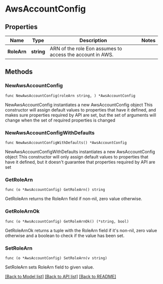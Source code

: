 # AwsAccountConfig

## Properties

Name | Type | Description | Notes
------------ | ------------- | ------------- | -------------
**RoleArn** | **string** | ARN of the role Eon assumes to access the account in AWS. | 

## Methods

### NewAwsAccountConfig

`func NewAwsAccountConfig(roleArn string, ) *AwsAccountConfig`

NewAwsAccountConfig instantiates a new AwsAccountConfig object
This constructor will assign default values to properties that have it defined,
and makes sure properties required by API are set, but the set of arguments
will change when the set of required properties is changed

### NewAwsAccountConfigWithDefaults

`func NewAwsAccountConfigWithDefaults() *AwsAccountConfig`

NewAwsAccountConfigWithDefaults instantiates a new AwsAccountConfig object
This constructor will only assign default values to properties that have it defined,
but it doesn't guarantee that properties required by API are set

### GetRoleArn

`func (o *AwsAccountConfig) GetRoleArn() string`

GetRoleArn returns the RoleArn field if non-nil, zero value otherwise.

### GetRoleArnOk

`func (o *AwsAccountConfig) GetRoleArnOk() (*string, bool)`

GetRoleArnOk returns a tuple with the RoleArn field if it's non-nil, zero value otherwise
and a boolean to check if the value has been set.

### SetRoleArn

`func (o *AwsAccountConfig) SetRoleArn(v string)`

SetRoleArn sets RoleArn field to given value.



[[Back to Model list]](../README.md#documentation-for-models) [[Back to API list]](../README.md#documentation-for-api-endpoints) [[Back to README]](../README.md)


